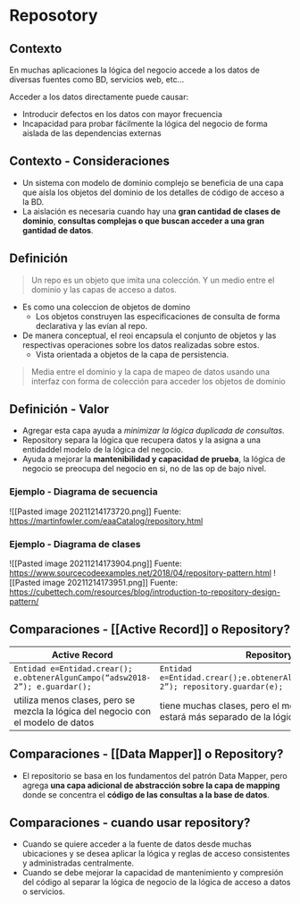# Reposotory

## Contexto
En muchas aplicaciones la lógica del negocio accede a los datos de diversas fuentes como BD, servicios web, etc...

Acceder a los datos directamente puede causar:
- Introducir defectos en los datos con mayor frecuencia  
- Incapacidad para probar fácilmente la lógica del negocio de forma aislada de las dependencias externas

## Contexto - Consideraciones

- Un sistema con modelo de dominio complejo se beneficia de una capa que aísla los objetos del dominio de los detalles de código de acceso a la BD.
- La aislación es necesaria cuando hay una **gran cantidad de clases de dominio**, **consultas complejas o que buscan acceder a una gran gantidad de datos**.

## Definición

> Un repo es un objeto que imita una colección. Y un medio entre el dominio y las capas de acceso a datos.

- Es como una coleccion de objetos de domino
	- Los objetos construyen las especificaciones de consulta de forma declarativa y las evían al repo.
- De manera conceptual, el reoi encapsula el conjunto de objetos y las respectivas operaciones sobre los datos realizadas sobre estos.
	- Vista orientada a objetos de la capa de persistencia.

> Media entre el dominio y la capa de mapeo de datos usando una interfaz con forma de colección para acceder los objetos de dominio

## Definición - Valor

- Agregar esta capa ayuda a _minimizar la lógica duplicada de consultas_.
- Repository separa la lógica que recupera datos y la asigna a una entidaddel modelo de la lógica del negocio.
- Ayuda a mejorar la **mantenibilidad y capacidad de prueba**, la lógica de negocio se preocupa del negocio en si, no de las op de bajo nivel.

### Ejemplo - Diagrama de secuencia
![[Pasted image 20211214173720.png]]
Fuente: https://martinfowler.com/eaaCatalog/repository.html

### Ejemplo - Diagrama de clases
![[Pasted image 20211214173904.png]]
Fuente: https://www.sourcecodeexamples.net/2018/04/repository-pattern.html
![[Pasted image 20211214173951.png]]
Fuente: https://cubettech.com/resources/blog/introduction-to-repository-design-pattern/


## Comparaciones - [[Active Record]] o Repository?

| Active Record | Repository |
| --- | --- |
| ```Entidad e=Entidad.crear(); e.obtenerAlgunCampo(“adsw2018-2”); e.guardar();``` | ```Entidad e=Entidad.crear();e.obtenerAlgunCampo(“adsw2018-2”); repository.guardar(e); ``` |
|utiliza menos clases, pero se mezcla la lógica del negocio con el modelo de datos|tiene muchas clases, pero el modelo de datos estará más separado de la lógica de negocio|

## Comparaciones - [[Data Mapper]] o Repository?

- El repositorio se basa en los fundamentos del patrón Data Mapper, pero agrega **una capa adicional de abstracción sobre la capa de mapping** donde se concentra el **código de las consultas a la base de datos**.

## Comparaciones - cuando usar repository?

- Cuando se quiere acceder a la fuente de datos desde muchas ubicaciones y se desea aplicar la lógica y reglas de acceso consistentes y administradas centralmente.
- Cuando se debe mejorar la capacidad de mantenimiento y compresión del código al separar la lógica de negocio de la lógica de acceso a datos o servicios.
